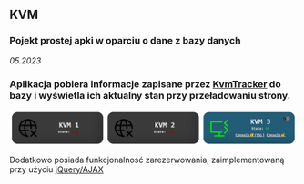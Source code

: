 ## KVM
### Pojekt prostej apki w oparciu o dane z bazy danych
*05.2023*
### Aplikacja pobiera informacje zapisane przez [KvmTracker](../app/) do bazy i wyświetla ich aktualny stan przy przeładowaniu strony. 

![kvms](img/kvms.png)

Dodatkowo posiada funkcjonalność zarezerwowania, zaimplementowaną przy użyciu [jQuery/AJAX](js/script.js?plain=1)
